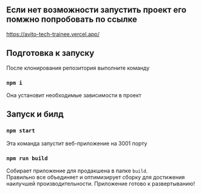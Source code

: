## Если нет возможности запустить проект его помжно попробовать по ссылке

https://avito-tech-trainee.vercel.app/

## Подготовка к запуску

После клонирования репозитория выполните команду

### `npm i`

Она установит необходимые зависимости в проект

## Запуск и билд

### `npm start`

Эта команда запустит веб-приложение на 3001 порту

### `npm run build`

Собирает приложение для продакшена в папке `build`.\
Правильно все объединяет и оптимизирует сборку для достижения наилучшей производительности.
Приложение готово к развертыванию!
